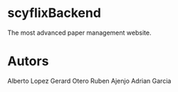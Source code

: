 # scyflixBackend

The most advanced paper management website.

# Autors

Alberto Lopez
Gerard Otero
Ruben Ajenjo
Adrian Garcia
